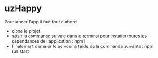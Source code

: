 # uzHappy
Pour lancer l'app il faut tout d'abord
  - clone le projet
  - saisir la commande suivate dans le terminal pour installer toutes les dépendances de l'application  : npm i
  - Finalement demarer le serveur à l'aide de la commande suivante : npm run start
